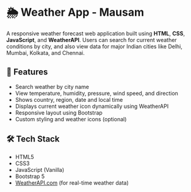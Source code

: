 # 🌦️ Weather App - Mausam

A responsive weather forecast web application built using **HTML**, **CSS**, **JavaScript**, and **WeatherAPI**. Users can search for current weather conditions by city, and also view data for major Indian cities like Delhi, Mumbai, Kolkata, and Chennai.

## 🚀 Features

- Search weather by city name
- View temperature, humidity, pressure, wind speed, and direction
- Shows country, region, date and local time
- Displays current weather icon dynamically using WeatherAPI
- Responsive layout using Bootstrap
- Custom styling and weather icons (optional)

## 🛠 Tech Stack

- HTML5
- CSS3
- JavaScript (Vanilla)
- Bootstrap 5
- [WeatherAPI.com](https://www.weatherapi.com/) (for real-time weather data)

